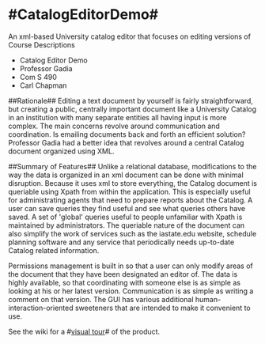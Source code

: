#CatalogEditorDemo#
=================

An xml-based University catalog editor that focuses on editing versions of Course Descriptions

- Catalog Editor Demo
- Professor Gadia
- Com S 490
- Carl Chapman


##Rationale##
Editing a text document by yourself is fairly straightforward, but creating a public, centrally important document like a University Catalog in an institution with many separate entities all having input is more complex.  The main concerns revolve around communication and coordination.  Is emailing documents back and forth an efficient solution?  Professor Gadia had a better idea that revolves around a central Catalog document organized using XML.  

##Summary of Features##
Unlike a relational database, modifications to the way the data is organized in an xml document can be done with minimal disruption.  Because it uses xml to store everything, the Catalog document is queriable using Xpath from within the application.  This is especially useful for administrating agents that need to prepare reports about the Catalog.  A user can save queries they find useful and see what queries others have saved.  A set of 'global' queries useful to people unfamiliar with Xpath is maintained by administrators.  The queriable nature of the document can also simplify the work of services such as the iastate.edu website, schedule planning software and any service that periodically needs up-to-date Catalog related information.

Permissions management is built in so that a user can only modify areas of the document that they have been designated an editor of.   The data is highly available, so that coordinating with someone else is as simple as looking at his or her latest version.  Communication is as simple as writing a comment on that version.  The GUI has various additional human-interaction-oriented sweeteners that are intended to make it convenient to use.
 
See the wiki for a #[visual tour](www.google.com)# of the product.

